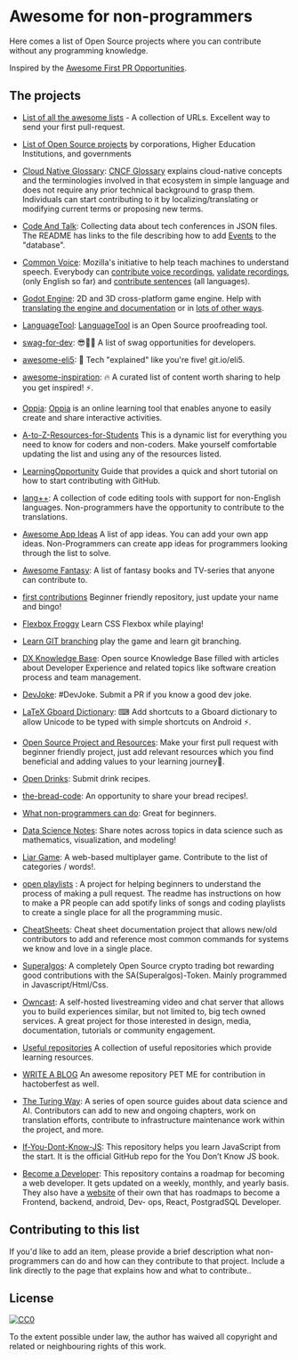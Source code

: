 # Awesome for non-programmers

Here comes a list of Open Source projects where you can contribute without any programming knowledge.

Inspired by the [Awesome First PR Opportunities](https://github.com/MunGell/awesome-for-beginners/).


## The projects
* [List of all the awesome lists](https://github.com/szabgab/awesome-lists) - A collection of URLs. Excellent way to send your first pull-request.
* [List of Open Source projects](https://github.com/OSDC-Code-Maven/open-source-by-organizations/) by corporations, Higher Education Institutions, and governments

* [Cloud Native Glossary](https://github.com/cncf/glossary/blob/main/CONTRIBUTING.md): [CNCF Glossary](glossary.cncf.io) explains cloud-native concepts and the terminologies involved in that ecosystem in simple language and does not require any prior technical background to grasp them. Individuals can start contributing to it by localizing/translating or modifying current terms or proposing new terms.
* [Code And Talk](https://github.com/szabgab/codeandtalk.com): Collecting data about tech conferences in JSON files. The README has links to the file describing how to add [Events](https://github.com/szabgab/codeandtalk.com/blob/main/docs/EVENTS.md) to the "database".
* [Common Voice](https://voice.mozilla.org/): Mozilla's initiative to help teach machines to understand speech. Everybody can [contribute voice recordings](https://voice.mozilla.org/en/record), [validate recordings](https://voice.mozilla.org/en), (only English so far) and [contribute sentences](https://voice-sprint.mozilla.community/contributing/) (all languages).
* [Godot Engine](https://godotengine.org/): 2D and 3D cross-platform game engine. Help with [translating the engine and documentation](https://godotengine.org/article/godots-documentation-now-open-translation) or in [lots of other ways](http://docs.godotengine.org/en/latest/community/contributing/ways_to_contribute.html).
* [LanguageTool](https://github.com/languagetool-org/languagetool): [LanguageTool](https://community.languagetool.org/) is an Open Source proofreading tool.
* [swag-for-dev](https://github.com/swapagarwal/swag-for-dev): 😎👕🧦 A list of swag opportunities for developers.
* [awesome-eli5](https://github.com/swapagarwal/awesome-eli5): 👶 Tech "explained" like you're five! git.io/eli5.
* [awesome-inspiration](https://github.com/swapagarwal/awesome-inspiration): 🔥 A curated list of content worth sharing to help you get inspired! ⚡️.
* [Oppia](https://github.com/oppia/oppia/wiki/Teaching-with-Oppia): [Oppia](https://www.oppia.org) is an online learning tool that enables anyone to easily create and share interactive activities.
* [A-to-Z-Resources-for-Students](https://github.com/dipakkr/A-to-Z-Resources-for-Students) This is a dynamic list for everything you need to know for coders and non-coders. Make yourself comfortable updating the list and using any of the resources listed.
* [LearningOpportunity](https://guides.github.com/activities/hello-world/) Guide that provides a quick and short tutorial on how to start contributing with GitHub.
* [lang++](https://github.com/fibanneacci/langplusplus): A collection of code editing tools with support for non-English languages. Non-programmers have the opportunity to contribute to the translations.
* [Awesome App Ideas](https://github.com/tastejs/awesome-app-ideas) A list of app ideas. You can add your own app ideas. Non-Programmers can create app ideas for programmers looking through the list to solve.
* [Awesome Fantasy](https://github.com/RichardLitt/awesome-fantasy): A list of fantasy books and TV-series that anyone can contribute to.
* [first contributions](https://github.com/firstcontributions/first-contributions) Beginner friendly repository, just update your name and bingo!
* [Flexbox Froggy](https://github.com/thomaspark/flexboxfroggy) Learn CSS Flexbox while playing!
* [Learn GIT branching](https://pcottle.github.io/learnGitBranching) play the game and learn git branching.
* [DX Knowledge Base](https://github.com/DXHeroes/knowledge-base-content): Open source Knowledge Base filled with articles about Developer Experience and related topics like software creation process and team management.
* [DevJoke](https://github.com/shrutikapoor08/devjoke): #DevJoke. Submit a PR if you know a good dev joke.
* [LaTeX Gboard Dictionary](https://github.com/DenverCoder1/LaTeX-Gboard-Dictionary/issues/5): ⌨ Add shortcuts to a Gboard dictionary to allow Unicode to be typed with simple shortcuts on Android ⚡.
* [Open Source Project and Resources](https://github.com/Ashish-khanagwal/Open-source-practice-and-resources): Make your first pull request with beginner friendly project, just add relevant resources which you find beneficial and adding values to your learning journey💪.
* [Open Drinks](https://github.com/alfg/opendrinks): Submit drink recipes.
* [the-bread-code](https://github.com/hendricius/the-bread-code): An opportunity to share your bread recipes!.
* [What non-programmers can do](https://github.com/tvanantwerp/github-for-non-programmers): Great for beginners.
* [Data Science Notes](https://github.com/wyattowalsh/data-science-notes): Share notes across topics in data science such as mathematics, visualization, and modeling! 
* [Liar Game](https://github.com/fibanneacci/liar): A web-based multiplayer game. Contribute to the list of categories / words!.
* [open playlists](https://github.com/bhargav794/hacktoberfest-practice-music-playlists) : A project for helping beginners to understand the process of making a pull request. The readme has instructions on how to make a PR people can add spotify links of songs and coding playlists to create a single place for all the programming music.
* [CheatSheets](https://github.com/Jahenr/CheatSheets): Cheat sheet documentation project that allows new/old contributors to add and reference most common commands for systems we know and love in a single place.
*  [Superalgos](https://github.com/Superalgos/Superalgos): A completely Open Source crypto trading bot rewarding good contributions with the SA(Superalgos)-Token. Mainly programmed in Javascript/Html/Css.
*  [Owncast](https://github.com/owncast/owncast): A self-hosted livestreaming video and chat server that allows you to build experiences similar, but not limited to, big tech owned services. A great project for those interested in design, media, documentation, tutorials or community engagement.
*  [Useful repositories](https://github.com/Aatmaj-Zephyr/A-collection-of-useful-repositories) A collection of useful repositories which provide learning resources. 
* [WRITE A BLOG](https://github.com/akshitagupta15june/PetMe) An awesome repository PET ME for contribution in hactoberfest as well.
* [The Turing Way](https://github.com/alan-turing-institute/the-turing-way): A series of open source guides about data science and AI. Contributors can add to new and ongoing chapters, work on translation efforts, contribute to infrastructure maintenance work within the project, and more.
* [If-You-Dont-Know-JS](https://github.com/getify/You-Dont-Know-JS): This repository helps you learn JavaScript from the start. It is the official GitHub repo for the You Don’t Know JS book.
* [Become a Developer](https://github.com/kamranahmedse/developer-roadmap): This repository contains a roadmap for becoming a web developer. It gets updated on a weekly, monthly, and yearly basis. They also have a [website](https://roadmap.sh/) of their own that has roadmaps to become a Frontend, backend, android, Dev- ops, React, PostgradSQL Developer.
  
## Contributing to this list

If you'd like to add an item, please provide a brief description what non-programmers can do and how can they contribute to that project. Include a link directly to the page that explains how and what to contribute..


## License

[![CC0](http://i.creativecommons.org/p/zero/1.0/88x31.png)](http://creativecommons.org/publicdomain/zero/1.0/)

To the extent possible under law, the author has waived all copyright and related or neighbouring rights of this work.

